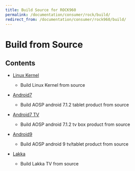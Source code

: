 ```yaml
---
title: Build Source for ROCK960
permalink: /documentation/consumer/rock/build/
redirect_from: /documentation/consumer/rock960/build/
---
```


# Build from Source

## Contents

- [Linux Kernel](linux-kernel.md)
   - Build Linux Kernel from source

- [Android7](Android7-Tablet.md)
   - Build AOSP android 7.1.2 tablet product from source

- [Android7 TV](Android7-TV.md)
   - Build AOSP android 7.1.2 tv box product from source

- [Android9](Android9.md)
   - Build AOSP android 9 tv/tablet product from source

- [Lakka](lakka.md)
  - Build Lakka TV from source
